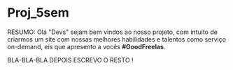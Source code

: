 # Proj_5sem
 <p>RESUMO: Olá "Devs" sejam bem vindos ao nosso projeto, com intuito de criarmos um site com nossas melhores habilidades e talentos como serviço on-demand, eis que apresento a vocês <strong>#GoodFreelas</strong>. </p>
 <p> BLA-BLA-BLA DEPOIS ESCREVO O RESTO !
 
 
